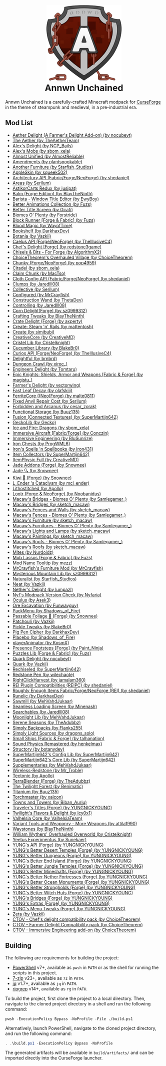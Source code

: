 <h1 align="center"><img width=240 alt="Logo" src="https://raw.githubusercontent.com/Nurdoidz/AnnwnUnchained/master/img/square-logo.png"/><br>Annwn Unchained</h1>

Annwn Unchained is a carefully-crafted Minecraft modpack for [CurseForge](https://www.curseforge.com/) in the theme of steampunk and medieval, in a pre-industrial era.

## Mod List

<ul>
<li><a href="https://www.curseforge.com/minecraft/mc-mods/aether-delight">Aether Delight (A Farmer's Delight Add-on) (by nocubeyt)</a></li>
<li><a href="https://www.curseforge.com/minecraft/mc-mods/aether">The Aether (by TheAetherTeam)</a></li>
<li><a href="https://www.curseforge.com/minecraft/mc-mods/alexs-delight">Alex's Delight (by NCP_Bails)</a></li>
<li><a href="https://www.curseforge.com/minecraft/mc-mods/alexs-mobs">Alex's Mobs (by sbom_xela)</a></li>
<li><a href="https://www.curseforge.com/minecraft/mc-mods/almost-unified">Almost Unified (by AlmostReliable)</a></li>
<li><a href="https://www.curseforge.com/minecraft/mc-mods/amendments">Amendments (by plantspookable)</a></li>
<li><a href="https://www.curseforge.com/minecraft/mc-mods/another-furniture">Another Furniture (by Starfish_Studios)</a></li>
<li><a href="https://www.curseforge.com/minecraft/mc-mods/appleskin">AppleSkin (by squeek502)</a></li>
<li><a href="https://www.curseforge.com/minecraft/mc-mods/architectury-api">Architectury API (Fabric/Forge/NeoForge) (by shedaniel)</a></li>
<li><a href="https://www.curseforge.com/minecraft/mc-mods/areas">Areas (by Serilum)</a></li>
<li><a href="https://www.curseforge.com/minecraft/mc-mods/astikor-carts-redux">AstikorCarts Redux (by jusipat)</a></li>
<li><a href="https://www.curseforge.com/minecraft/mc-mods/balm">Balm (Forge Edition) (by BlayTheNinth)</a></li>
<li><a href="https://www.curseforge.com/minecraft/mc-mods/barista">Barista - Window Title Editor (by EwyBoy)</a></li>
<li><a href="https://www.curseforge.com/minecraft/mc-mods/better-animations-collection">Better Animations Collection (by Fuzs)</a></li>
<li><a href="https://www.curseforge.com/minecraft/mc-mods/better-title-screen">Better Title Screen (by Girafi)</a></li>
<li><a href="https://www.curseforge.com/minecraft/mc-mods/biomes-o-plenty">Biomes O' Plenty (by Forstride)</a></li>
<li><a href="https://www.curseforge.com/minecraft/mc-mods/block-runner-forge">Block Runner [Forge & Fabric] (by Fuzs)</a></li>
<li><a href="https://www.curseforge.com/minecraft/mc-mods/blood-magic">Blood Magic  (by WayofTime)</a></li>
<li><a href="https://www.curseforge.com/minecraft/mc-mods/bookshelf">Bookshelf (by DarkhaxDev)</a></li>
<li><a href="https://www.curseforge.com/minecraft/mc-mods/botania">Botania (by Vazkii)</a></li>
<li><a href="https://www.curseforge.com/minecraft/mc-mods/caelus">Caelus API (Forge/NeoForge) (by TheIllusiveC4)</a></li>
<li><a href="https://www.curseforge.com/minecraft/mc-mods/chefs-delight-forge">Chef's Delight [Forge] (by redstone3game)</a></li>
<li><a href="https://www.curseforge.com/minecraft/mc-mods/chisels-bits">Chisels & Bits - For Forge (by AlgorithmX2)</a></li>
<li><a href="https://www.curseforge.com/minecraft/mc-mods/choicetheorems-overhauled-village">ChoiceTheorem's Overhauled Village (by ChoiceTheorem)</a></li>
<li><a href="https://www.curseforge.com/minecraft/mc-mods/chunky-pregenerator-forge">Chunky (Forge/NeoForge) (by pop4959)</a></li>
<li><a href="https://www.curseforge.com/minecraft/mc-mods/citadel">Citadel (by sbom_xela)</a></li>
<li><a href="https://www.curseforge.com/minecraft/mc-mods/claim-chunk">Claim Chunk (by MacTso)</a></li>
<li><a href="https://www.curseforge.com/minecraft/mc-mods/cloth-config">Cloth Config API (Fabric/Forge/NeoForge) (by shedaniel)</a></li>
<li><a href="https://www.curseforge.com/minecraft/mc-mods/clumps">Clumps (by Jaredlll08)</a></li>
<li><a href="https://www.curseforge.com/minecraft/mc-mods/collective">Collective (by Serilum)</a></li>
<li><a href="https://www.curseforge.com/minecraft/mc-mods/configured">Configured (by MrCrayfish)</a></li>
<li><a href="https://www.curseforge.com/minecraft/mc-mods/construction-wand">Construction Wand (by ThetaDev)</a></li>
<li><a href="https://www.curseforge.com/minecraft/mc-mods/controlling">Controlling (by Jaredlll08)</a></li>
<li><a href="https://www.curseforge.com/minecraft/mc-mods/corn-delight">Corn Delight[Forge] (by sz0999312)</a></li>
<li><a href="https://www.curseforge.com/minecraft/mc-mods/crafting-tweaks">Crafting Tweaks (by BlayTheNinth)</a></li>
<li><a href="https://www.curseforge.com/minecraft/mc-mods/crate-delight-forge">Crate Delight (Forge) (by axperty)</a></li>
<li><a href="https://www.curseforge.com/minecraft/mc-mods/create-steam-n-rails">Create: Steam 'n' Rails (by mattentosh)</a></li>
<li><a href="https://www.curseforge.com/minecraft/mc-mods/create">Create (by simibubi)</a></li>
<li><a href="https://www.curseforge.com/minecraft/mc-mods/creativecore">CreativeCore (by CreativeMD)</a></li>
<li><a href="https://www.curseforge.com/minecraft/mc-mods/cristel-lib">Cristel Lib (by Cristelknight)</a></li>
<li><a href="https://www.curseforge.com/minecraft/mc-mods/cucumber">Cucumber Library (by BlakeBr0)</a></li>
<li><a href="https://www.curseforge.com/minecraft/mc-mods/curios">Curios API (Forge/NeoForge) (by TheIllusiveC4)</a></li>
<li><a href="https://www.curseforge.com/minecraft/mc-mods/delightful">Delightful (by brnbrd)</a></li>
<li><a href="https://www.curseforge.com/minecraft/mc-mods/dungeon-crawl">Dungeon Crawl (by xiroc_)</a></li>
<li><a href="https://www.curseforge.com/minecraft/mc-mods/engineers-delight">Engineers Delight (by Tomtaru)</a></li>
<li><a href="https://www.curseforge.com/minecraft/mc-mods/epic-knights-armor-and-weapons">Epic Knights: Shields, Armor and Weapons [Fabric & Forge] (by magistu_)</a></li>
<li><a href="https://www.curseforge.com/minecraft/mc-mods/farmers-delight">Farmer's Delight (by vectorwing)</a></li>
<li><a href="https://www.curseforge.com/minecraft/mc-mods/fast-leaf-decay">Fast Leaf Decay (by olafskiii)</a></li>
<li><a href="https://www.curseforge.com/minecraft/mc-mods/ferritecore">FerriteCore ((Neo)Forge) (by malte0811)</a></li>
<li><a href="https://www.curseforge.com/minecraft/mc-mods/fixed-anvil-repair-cost">Fixed Anvil Repair Cost (by Serilum)</a></li>
<li><a href="https://www.curseforge.com/minecraft/mc-mods/forbidden-arcanus">Forbidden and Arcanus (by cesar_zorak)</a></li>
<li><a href="https://www.curseforge.com/minecraft/mc-mods/functional-storage">Functional Storage (by Buuz135)</a></li>
<li><a href="https://www.curseforge.com/minecraft/mc-mods/fusion-connected-textures">Fusion (Connected Textures) (by SuperMartijn642)</a></li>
<li><a href="https://www.curseforge.com/minecraft/mc-mods/geckolib">GeckoLib (by Gecko)</a></li>
<li><a href="https://www.curseforge.com/minecraft/mc-mods/ice-and-fire-dragons">Ice and Fire: Dragons (by sbom_xela)</a></li>
<li><a href="https://www.curseforge.com/minecraft/mc-mods/immersive-aircraft">Immersive Aircraft [Fabric/Forge] (by Conczin)</a></li>
<li><a href="https://www.curseforge.com/minecraft/mc-mods/immersive-engineering">Immersive Engineering (by BluSunrize)</a></li>
<li><a href="https://www.curseforge.com/minecraft/mc-mods/iron-chests">Iron Chests (by ProgWML6)</a></li>
<li><a href="https://www.curseforge.com/minecraft/mc-mods/irons-spells-n-spellbooks">Iron's Spells 'n Spellbooks (by Iron431)</a></li>
<li><a href="https://www.curseforge.com/minecraft/mc-mods/item-collectors">Item Collectors (by SuperMartijn642)</a></li>
<li><a href="https://www.curseforge.com/minecraft/mc-mods/itemphysic">ItemPhysic Full (by CreativeMD)</a></li>
<li><a href="https://www.curseforge.com/minecraft/mc-mods/jade-addons">Jade Addons (Forge) (by Snownee)</a></li>
<li><a href="https://www.curseforge.com/minecraft/mc-mods/jade">Jade 🔍 (by Snownee)</a></li>
<li><a href="https://www.curseforge.com/minecraft/mc-mods/kiwi">Kiwi 🥝 (Forge) (by Snownee)</a></li>
<li><a href="https://www.curseforge.com/minecraft/mc-mods/lendercataclysm">L_Ender 's Cataclysm (by mcl_ender)</a></li>
<li><a href="https://www.curseforge.com/minecraft/mc-mods/lithostitched">Lithostitched (by Apollo)</a></li>
<li><a href="https://www.curseforge.com/minecraft/mc-mods/lootr">Lootr (Forge & NeoForge) (by Noobanidus)</a></li>
<li><a href="https://www.curseforge.com/minecraft/mc-mods/macaws-bridges-biome-o-plenty">Macaw's Bridges - Biomes O' Plenty (by Samlegamer_)</a></li>
<li><a href="https://www.curseforge.com/minecraft/mc-mods/macaws-bridges">Macaw's Bridges (by sketch_macaw)</a></li>
<li><a href="https://www.curseforge.com/minecraft/mc-mods/macaws-fences-and-walls">Macaw's Fences and Walls (by sketch_macaw)</a></li>
<li><a href="https://www.curseforge.com/minecraft/mc-mods/macaws-fences-biomes-o-plenty">Macaw's Fences - Biomes O' Plenty (by Samlegamer_)</a></li>
<li><a href="https://www.curseforge.com/minecraft/mc-mods/macaws-furniture">Macaw's Furniture (by sketch_macaw)</a></li>
<li><a href="https://www.curseforge.com/minecraft/mc-mods/macaws-furnitures-biomes-o-plenty">Macaw's Furnitures - Biomes O' Plenty (by Samlegamer_)</a></li>
<li><a href="https://www.curseforge.com/minecraft/mc-mods/macaws-lights-and-lamps">Macaw's Lights and Lamps (by sketch_macaw)</a></li>
<li><a href="https://www.curseforge.com/minecraft/mc-mods/macaws-paintings">Macaw's Paintings (by sketch_macaw)</a></li>
<li><a href="https://www.curseforge.com/minecraft/mc-mods/macaws-roofs-biomes-o-plenty">Macaw's Roofs - Biomes O' Plenty (by Samlegamer_)</a></li>
<li><a href="https://www.curseforge.com/minecraft/mc-mods/macaws-roofs">Macaw's Roofs (by sketch_macaw)</a></li>
<li><a href="https://www.curseforge.com/minecraft/mc-mods/mites">Mites (by Nurdoidz)</a></li>
<li><a href="https://www.curseforge.com/minecraft/mc-mods/mob-lassos">Mob Lassos [Forge & Fabric] (by Fuzs)</a></li>
<li><a href="https://www.curseforge.com/minecraft/mc-mods/mod-name-tooltip">Mod Name Tooltip (by mezz)</a></li>
<li><a href="https://www.curseforge.com/minecraft/mc-mods/mrcrayfish-furniture-mod">MrCrayfish's Furniture Mod (by MrCrayfish)</a></li>
<li><a href="https://www.curseforge.com/minecraft/mc-mods/mysterious-mountain-lib">Mysterious Mountain Lib (by sz0999312)</a></li>
<li><a href="https://www.curseforge.com/minecraft/mc-mods/naturalist">Naturalist (by Starfish_Studios)</a></li>
<li><a href="https://www.curseforge.com/minecraft/mc-mods/neat">Neat (by Vazkii)</a></li>
<li><a href="https://www.curseforge.com/minecraft/mc-mods/nethers-delight">Nether's Delight (by lumpazl)</a></li>
<li><a href="https://www.curseforge.com/minecraft/mc-mods/nyfs-modpack-version-check">Nyf's Modpack Version Check (by Nyfaria)</a></li>
<li><a href="https://www.curseforge.com/minecraft/mc-mods/oculus">Oculus (by Asek3)</a></li>
<li><a href="https://www.curseforge.com/minecraft/mc-mods/ore-excavation">Ore Excavation (by Funwayguy)</a></li>
<li><a href="https://www.curseforge.com/minecraft/mc-mods/packmenu">PackMenu (by Shadows_of_Fire)</a></li>
<li><a href="https://www.curseforge.com/minecraft/mc-mods/passable-foliage">Passable Foliage 🌳 (Forge) (by Snownee)</a></li>
<li><a href="https://www.curseforge.com/minecraft/mc-mods/patchouli">Patchouli (by Vazkii)</a></li>
<li><a href="https://www.curseforge.com/minecraft/mc-mods/pickle-tweaks">Pickle Tweaks (by BlakeBr0)</a></li>
<li><a href="https://www.curseforge.com/minecraft/mc-mods/pig-pen-cipher">Pig Pen Cipher (by DarkhaxDev)</a></li>
<li><a href="https://www.curseforge.com/minecraft/mc-mods/placebo">Placebo (by Shadows_of_Fire)</a></li>
<li><a href="https://www.curseforge.com/minecraft/mc-mods/playeranimator">playerAnimator (by KosmX)</a></li>
<li><a href="https://www.curseforge.com/minecraft/mc-mods/presence-footsteps-forge">Presence Footsteps [Forge] (by Paint_Ninja)</a></li>
<li><a href="https://www.curseforge.com/minecraft/mc-mods/puzzles-lib">Puzzles Lib [Forge & Fabric] (by Fuzs)</a></li>
<li><a href="https://www.curseforge.com/minecraft/mc-mods/quark-delight">Quark Delight (by nocubeyt)</a></li>
<li><a href="https://www.curseforge.com/minecraft/mc-mods/quark">Quark (by Vazkii)</a></li>
<li><a href="https://www.curseforge.com/minecraft/mc-mods/rechiseled">Rechiseled (by SuperMartijn642)</a></li>
<li><a href="https://www.curseforge.com/minecraft/mc-mods/redstone-pen">Redstone Pen (by wilechaote)</a></li>
<li><a href="https://www.curseforge.com/minecraft/mc-mods/rightclickharvest">RightClickHarvest (by jamalam360)</a></li>
<li><a href="https://www.curseforge.com/minecraft/mc-mods/roughly-enough-items-hacks">REI Plugin Compatibilities (REIPC) (by shedaniel)</a></li>
<li><a href="https://www.curseforge.com/minecraft/mc-mods/roughly-enough-items">Roughly Enough Items Fabric/Forge/NeoForge (REI) (by shedaniel)</a></li>
<li><a href="https://www.curseforge.com/minecraft/mc-mods/runelic">Runelic (by DarkhaxDev)</a></li>
<li><a href="https://www.curseforge.com/minecraft/mc-mods/sawmill">Sawmill (by MehVahdJukaar)</a></li>
<li><a href="https://www.curseforge.com/minecraft/mc-mods/seamless-loading-screen">Seamless Loading Screen (by Minenash)</a></li>
<li><a href="https://www.curseforge.com/minecraft/mc-mods/searchables">Searchables (by Jaredlll08)</a></li>
<li><a href="https://www.curseforge.com/minecraft/mc-mods/selene">Moonlight Lib (by MehVahdJukaar)</a></li>
<li><a href="https://www.curseforge.com/minecraft/mc-mods/serene-seasons">Serene Seasons (by TheAdubbz)</a></li>
<li><a href="https://www.curseforge.com/minecraft/mc-mods/simply-backpacks">Simply Backpacks (by Flanks255)</a></li>
<li><a href="https://www.curseforge.com/minecraft/mc-mods/simply-light-sources">Simply Light Sources (by dragons_solo)</a></li>
<li><a href="https://www.curseforge.com/minecraft/mc-mods/small-ships">Small Ships [Fabric & Forge] (by talhanation)</a></li>
<li><a href="https://www.curseforge.com/minecraft/mc-mods/sound-physics-remastered">Sound Physics Remastered (by henkelmax)</a></li>
<li><a href="https://www.curseforge.com/minecraft/mc-mods/structory">Structory (by botanydev)</a></li>
<li><a href="https://www.curseforge.com/minecraft/mc-mods/supermartijn642s-config-lib">SuperMartijn642's Config Lib (by SuperMartijn642)</a></li>
<li><a href="https://www.curseforge.com/minecraft/mc-mods/supermartijn642s-core-lib">SuperMartijn642's Core Lib (by SuperMartijn642)</a></li>
<li><a href="https://www.curseforge.com/minecraft/mc-mods/supplementaries">Supplementaries (by MehVahdJukaar)</a></li>
<li><a href="https://www.curseforge.com/minecraft/mc-mods/tc-wireless-redstone">Wireless-Redstone (by Mr_Troble)</a></li>
<li><a href="https://www.curseforge.com/minecraft/mc-mods/tectonic">Tectonic (by Apollo)</a></li>
<li><a href="https://www.curseforge.com/minecraft/mc-mods/terrablender">TerraBlender (Forge) (by TheAdubbz)</a></li>
<li><a href="https://www.curseforge.com/minecraft/mc-mods/the-twilight-forest">The Twilight Forest (by Benimatic)</a></li>
<li><a href="https://www.curseforge.com/minecraft/mc-mods/titanium">Titanium (by Buuz135)</a></li>
<li><a href="https://www.curseforge.com/minecraft/mc-mods/torchmaster">Torchmaster (by xalcon)</a></li>
<li><a href="https://www.curseforge.com/minecraft/mc-mods/towns-and-towers">Towns and Towers (by Biban_Auriu)</a></li>
<li><a href="https://www.curseforge.com/minecraft/mc-mods/travelers-titles">Traveler's Titles (Forge) (by YUNGNICKYOUNG)</a></li>
<li><a href="https://www.curseforge.com/minecraft/mc-mods/twilights-flavors-delight">Twilight's Flavors & Delight (by lcy0x1)</a></li>
<li><a href="https://www.curseforge.com/minecraft/mc-mods/valhelsia-core">Valhelsia Core (by ValhelsiaTeam)</a></li>
<li><a href="https://www.curseforge.com/minecraft/mc-mods/variant-tools-and-weaponry-more-weapons">Variant Tools and Weaponry - More Weapons (by attila1990)</a></li>
<li><a href="https://www.curseforge.com/minecraft/mc-mods/waystones">Waystones (by BlayTheNinth)</a></li>
<li><a href="https://www.curseforge.com/minecraft/mc-mods/william-wythers-overhauled-overworld">William Wythers' Overhauled Overworld (by Cristelknight)</a></li>
<li><a href="https://www.curseforge.com/minecraft/mc-mods/yeetusexperimentus">Yeetus Experimentus (by Sunekaer)</a></li>
<li><a href="https://www.curseforge.com/minecraft/mc-mods/yungs-api">YUNG's API (Forge) (by YUNGNICKYOUNG)</a></li>
<li><a href="https://www.curseforge.com/minecraft/mc-mods/yungs-better-desert-temples">YUNG's Better Desert Temples (Forge) (by YUNGNICKYOUNG)</a></li>
<li><a href="https://www.curseforge.com/minecraft/mc-mods/yungs-better-dungeons">YUNG's Better Dungeons (Forge) (by YUNGNICKYOUNG)</a></li>
<li><a href="https://www.curseforge.com/minecraft/mc-mods/yungs-better-end-island">YUNG's Better End Island (Forge) (by YUNGNICKYOUNG)</a></li>
<li><a href="https://www.curseforge.com/minecraft/mc-mods/yungs-better-jungle-temples">YUNG's Better Jungle Temples (Forge) (by YUNGNICKYOUNG)</a></li>
<li><a href="https://www.curseforge.com/minecraft/mc-mods/yungs-better-mineshafts-forge">YUNG's Better Mineshafts (Forge) (by YUNGNICKYOUNG)</a></li>
<li><a href="https://www.curseforge.com/minecraft/mc-mods/yungs-better-nether-fortresses">YUNG's Better Nether Fortresses (Forge) (by YUNGNICKYOUNG)</a></li>
<li><a href="https://www.curseforge.com/minecraft/mc-mods/yungs-better-ocean-monuments">YUNG's Better Ocean Monuments (Forge) (by YUNGNICKYOUNG)</a></li>
<li><a href="https://www.curseforge.com/minecraft/mc-mods/yungs-better-strongholds">YUNG's Better Strongholds (Forge) (by YUNGNICKYOUNG)</a></li>
<li><a href="https://www.curseforge.com/minecraft/mc-mods/yungs-better-witch-huts">YUNG's Better Witch Huts (Forge) (by YUNGNICKYOUNG)</a></li>
<li><a href="https://www.curseforge.com/minecraft/mc-mods/yungs-bridges">YUNG's Bridges (Forge) (by YUNGNICKYOUNG)</a></li>
<li><a href="https://www.curseforge.com/minecraft/mc-mods/yungs-extras">YUNG's Extras (Forge) (by YUNGNICKYOUNG)</a></li>
<li><a href="https://www.curseforge.com/minecraft/mc-mods/yungs-menu-tweaks">YUNG's Menu Tweaks (Forge) (by YUNGNICKYOUNG)</a></li>
<li><a href="https://www.curseforge.com/minecraft/mc-mods/zeta">Zeta (by Vazkii)</a></li>
<li><a href="https://www.curseforge.com/minecraft/texture-packs/ctov-chefs-delight-compat">CTOV - Chef's delight compatibility pack (by ChoiceTheorem)</a></li>
<li><a href="https://www.curseforge.com/minecraft/texture-packs/ctov-farmer-delight-compat">CTOV - Farmer Delight Compatibility pack (by ChoiceTheorem)</a></li>
<li><a href="https://www.curseforge.com/minecraft/texture-packs/ctov-immersive-engineering-compat">CTOV - Immersive Engineering add-on (by ChoiceTheorem)</a></li>
</ul>

## Building

The following are requirements for building the project:

- [PowerShell](https://github.com/PowerShell/PowerShell) v7+, available as `pwsh` in `PATH` or as the shell for running the scripts in this project.
- [7-zip](https://sourceforge.net/projects/sevenzip/files/7-Zip/) v23+, available as `7z` in `PATH`.
- [jq](https://github.com/jqlang/jq) v1.7+, available as `jq` in `PATH`.
- [ripgrep](https://github.com/BurntSushi/ripgrep) v14+, available as `rg` in `PATH`.

To build the project, first clone the project to a local directory. Then, navigate to the cloned project directory in a shell and run the following command:

```shell
pwsh -ExecutionPolicy Bypass -NoProfile -File ./build.ps1
```

Alternatively, launch PowerShell, navigate to the cloned project directory, and run the following command:

```powershell
. .\build.ps1 -ExecutionPolicy Bypass -NoProfile
```

The generated artifacts will be available in `build/artifacts/` and can be imported directly into the CurseForge launcher.
